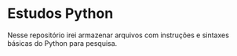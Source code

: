 # Estudos Python

Nesse repositório irei armazenar arquivos com instruções e sintaxes básicas do Python para pesquisa.